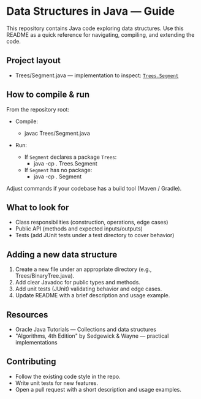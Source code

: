 # Data Structures in Java — Guide

This repository contains Java code exploring data structures. Use this README as a quick reference for navigating, compiling, and extending the code.

## Project layout
- Trees/Segment.java — implementation to inspect: [`Trees.Segment`](Trees/Segment.java)

## How to compile & run
From the repository root:

- Compile:
  - javac Trees/Segment.java

- Run:
  - If `Segment` declares a package `Trees`: 
    - java -cp . Trees.Segment
  - If `Segment` has no package:
    - java -cp . Segment

Adjust commands if your codebase has a build tool (Maven / Gradle).

## What to look for
- Class responsibilities (construction, operations, edge cases)
- Public API (methods and expected inputs/outputs)
- Tests (add JUnit tests under a test directory to cover behavior)

## Adding a new data structure
1. Create a new file under an appropriate directory (e.g., Trees/BinaryTree.java).
2. Add clear Javadoc for public types and methods.
3. Add unit tests (JUnit) validating behavior and edge cases.
4. Update README with a brief description and usage example.

## Resources
- Oracle Java Tutorials — Collections and data structures
- "Algorithms, 4th Edition" by Sedgewick & Wayne — practical implementations

## Contributing
- Follow the existing code style in the repo.
- Write unit tests for new features.
- Open a pull request with a short description and usage examples.
